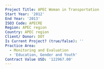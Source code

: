```yaml
---
Project Title: APEC Woman in Transportation
Start Year: '2012'
End Year: '2013'
ISO3 Code: APECRE
Region: APEC region
Country: APEC region
Client/ Donor: DOT
Is Current Project? (true/false): ''
Practice Area:
  - Monitoring and Evaluation
  - 'Education, Gender and Youth'
Contract Value USD: '122967.00'
---
```

